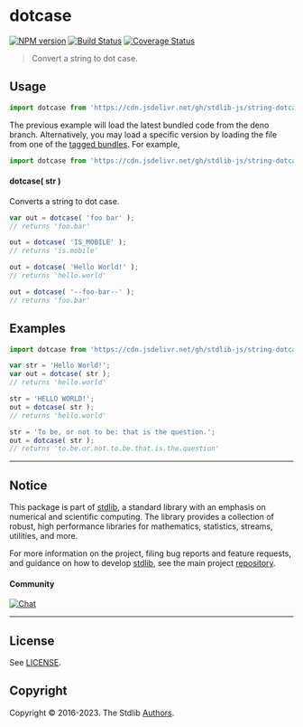 <!--

@license Apache-2.0

Copyright (c) 2023 The Stdlib Authors.

Licensed under the Apache License, Version 2.0 (the "License");
you may not use this file except in compliance with the License.
You may obtain a copy of the License at

   http://www.apache.org/licenses/LICENSE-2.0

Unless required by applicable law or agreed to in writing, software
distributed under the License is distributed on an "AS IS" BASIS,
WITHOUT WARRANTIES OR CONDITIONS OF ANY KIND, either express or implied.
See the License for the specific language governing permissions and
limitations under the License.

-->

# dotcase

[![NPM version][npm-image]][npm-url] [![Build Status][test-image]][test-url] [![Coverage Status][coverage-image]][coverage-url] <!-- [![dependencies][dependencies-image]][dependencies-url] -->

> Convert a string to dot case.

<!-- Package usage documentation. -->



<section class="usage">

## Usage

```javascript
import dotcase from 'https://cdn.jsdelivr.net/gh/stdlib-js/string-dotcase@deno/mod.js';
```
The previous example will load the latest bundled code from the deno branch. Alternatively, you may load a specific version by loading the file from one of the [tagged bundles](https://github.com/stdlib-js/string-dotcase/tags). For example,

```javascript
import dotcase from 'https://cdn.jsdelivr.net/gh/stdlib-js/string-dotcase@v0.0.4-deno/mod.js';
```

#### dotcase( str )

Converts a string to dot case.

```javascript
var out = dotcase( 'foo bar' );
// returns 'foo.bar'

out = dotcase( 'IS_MOBILE' );
// returns 'is.mobile'

out = dotcase( 'Hello World!' );
// returns 'hello.world'

out = dotcase( '--foo-bar--' );
// returns 'foo.bar'
```

</section>

<!-- /.usage -->

<!-- Package usage examples. -->

<section class="examples">

## Examples

```javascript
import dotcase from 'https://cdn.jsdelivr.net/gh/stdlib-js/string-dotcase@deno/mod.js';

var str = 'Hello World!';
var out = dotcase( str );
// returns 'hello.world'

str = 'HELLO WORLD!';
out = dotcase( str );
// returns 'hello.world'

str = 'To be, or not to be: that is the question.';
out = dotcase( str );
// returns 'to.be.or.not.to.be.that.is.the.question'
```

</section>

<!-- /.examples -->



<!-- Section for related `stdlib` packages. Do not manually edit this section, as it is automatically populated. -->

<section class="related">

</section>

<!-- /.related -->

<!-- Section for all links. Make sure to keep an empty line after the `section` element and another before the `/section` close. -->


<section class="main-repo" >

* * *

## Notice

This package is part of [stdlib][stdlib], a standard library with an emphasis on numerical and scientific computing. The library provides a collection of robust, high performance libraries for mathematics, statistics, streams, utilities, and more.

For more information on the project, filing bug reports and feature requests, and guidance on how to develop [stdlib][stdlib], see the main project [repository][stdlib].

#### Community

[![Chat][chat-image]][chat-url]

---

## License

See [LICENSE][stdlib-license].


## Copyright

Copyright &copy; 2016-2023. The Stdlib [Authors][stdlib-authors].

</section>

<!-- /.stdlib -->

<!-- Section for all links. Make sure to keep an empty line after the `section` element and another before the `/section` close. -->

<section class="links">

[npm-image]: http://img.shields.io/npm/v/@stdlib/string-dotcase.svg
[npm-url]: https://npmjs.org/package/@stdlib/string-dotcase

[test-image]: https://github.com/stdlib-js/string-dotcase/actions/workflows/test.yml/badge.svg?branch=v0.0.4
[test-url]: https://github.com/stdlib-js/string-dotcase/actions/workflows/test.yml?query=branch:v0.0.4

[coverage-image]: https://img.shields.io/codecov/c/github/stdlib-js/string-dotcase/main.svg
[coverage-url]: https://codecov.io/github/stdlib-js/string-dotcase?branch=main

<!--

[dependencies-image]: https://img.shields.io/david/stdlib-js/string-dotcase.svg
[dependencies-url]: https://david-dm.org/stdlib-js/string-dotcase/main

-->

[chat-image]: https://img.shields.io/gitter/room/stdlib-js/stdlib.svg
[chat-url]: https://app.gitter.im/#/room/#stdlib-js_stdlib:gitter.im

[stdlib]: https://github.com/stdlib-js/stdlib

[stdlib-authors]: https://github.com/stdlib-js/stdlib/graphs/contributors

[cli-section]: https://github.com/stdlib-js/string-dotcase#cli
[cli-url]: https://github.com/stdlib-js/string-dotcase/tree/cli
[@stdlib/string-dotcase]: https://github.com/stdlib-js/string-dotcase/tree/main

[umd]: https://github.com/umdjs/umd
[es-module]: https://developer.mozilla.org/en-US/docs/Web/JavaScript/Guide/Modules

[deno-url]: https://github.com/stdlib-js/string-dotcase/tree/deno
[umd-url]: https://github.com/stdlib-js/string-dotcase/tree/umd
[esm-url]: https://github.com/stdlib-js/string-dotcase/tree/esm
[branches-url]: https://github.com/stdlib-js/string-dotcase/blob/main/branches.md

[stdlib-license]: https://raw.githubusercontent.com/stdlib-js/string-dotcase/main/LICENSE

[standard-streams]: https://en.wikipedia.org/wiki/Standard_streams

[mdn-regexp]: https://developer.mozilla.org/en-US/docs/Web/JavaScript/Guide/Regular_Expressions

</section>

<!-- /.links -->
